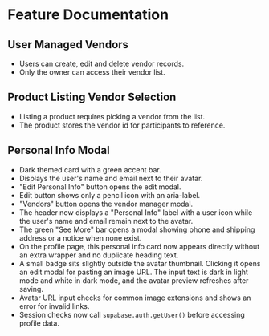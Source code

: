 # Feature Documentation

## User Managed Vendors
- Users can create, edit and delete vendor records.
- Only the owner can access their vendor list.

## Product Listing Vendor Selection
- Listing a product requires picking a vendor from the list.
- The product stores the vendor id for participants to reference.

## Personal Info Modal
- Dark themed card with a green accent bar.
- Displays the user's name and email next to their avatar.
- "Edit Personal Info" button opens the edit modal.
- Edit button shows only a pencil icon with an aria-label.
- "Vendors" button opens the vendor manager modal.
- The header now displays a "Personal Info" label with a user icon while the user's name and email remain next to the avatar.
- The green "See More" bar opens a modal showing phone and shipping address or a notice when none exist.
 - On the profile page, this personal info card now appears directly without an extra wrapper and no duplicate heading text.
 - A small badge sits slightly outside the avatar thumbnail. Clicking it opens an edit modal for pasting an image URL. The input text is dark in light mode and white in dark mode, and the avatar preview refreshes after saving.
  - Avatar URL input checks for common image extensions and shows an error for invalid links.
  - Session checks now call `supabase.auth.getUser()` before accessing profile data.
